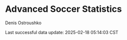 # Advanced Soccer Statistics
Denis Ostroushko

<!-- gfm -->

Last successful data update: 2025-02-18 05:14:03 CST
